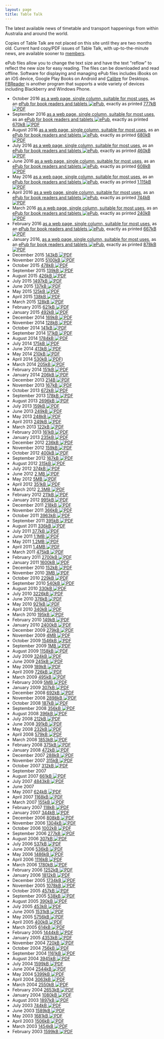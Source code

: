 ```yaml
---
layout: page
title: Table Talk
---
```

The latest available news of timetable and transport happenings from within Australia and around the world.

Copies of Table Talk are not placed on this site until they are two months old. Current hard copy/PDF issues of Table Talk, with up-to-the-minute news, are available sooner to [members](membship.html#membership).

ePub files allow you to change the text size and have the text "reflow" to reflect the new size for easy reading. The files can be downloaded and read offline. Software for displaying and managing ePub files includes iBooks on an iOS device, Google Play Books on Android and [Calibre](http://calibre-ebook.com) for Desktops. [FBReader](https://fbreader.org) is another program that supports a wide variety of devices including Blackberry and Windows Phone.

* October 2016 [as a web page, single column, suitable for most uses](ttalk201610.html),
as an [ePub for book readers and tablets ![ePub](epubicon.svg)](ttalk201610.epub), exactly as printed [777kB ![PDF](pdficon.svg)](http://cdnb.austta.org.au/tabletalk201610issue.pdf)
* September 2016 [as a web page, single column, suitable for most uses](ttalk201609.html),
as an [ePub for book readers and tablets ![ePub](epubicon.svg)](ttalk201609.epub), exactly as printed [670kB ![PDF](pdficon.svg)](http://cdnb.austta.org.au/tabletalk201609issue.pdf)
* August 2016 [as a web page, single column, suitable for most uses](ttalk201608.html),
as an [ePub for book readers and tablets ![ePub](epubicon.svg)](ttalk201608.epub), exactly as printed [680kB ![PDF](pdficon.svg)](http://cdnb.austta.org.au/tabletalk201608issue.pdf)
* July 2016 [as a web page, single column, suitable for most uses](ttalk201607.html),
as an [ePub for book readers and tablets ![ePub](epubicon.svg)](ttalk201607.epub), exactly as printed [460kB ![PDF](pdficon.svg)](http://cdnb.austta.org.au/tabletalk201607issue.pdf)
* June 2016 [as a web page, single column, suitable for most uses](ttalk201606.html),
as an [ePub for book readers and tablets ![ePub](epubicon.svg)](ttalk201606.epub), exactly as printed [608kB ![PDF](pdficon.svg)](http://cdnb.austta.org.au/tabletalk201606issue.pdf)
* May 2016 [as a web page, single column, suitable for most uses](ttalk201605.html),
as an [ePub for book readers and tablets ![ePub](epubicon.svg)](ttalk201605.epub), exactly as printed [1,115kB ![PDF](pdficon.svg)](http://cdnb.austta.org.au/tabletalk201605issue.pdf)
* April 2016 [as a web page, single column, suitable for most uses](ttalk201604.html),
as an [ePub for book readers and tablets ![ePub](epubicon.svg)](ttalk201604.epub), exactly as printed [744kB ![PDF](pdficon.svg)](http://cdnb.austta.org.au/tabletalk201604issue.pdf)
* March 2016 [as a web page, single column, suitable for most uses](ttalk201603.html),
as an [ePub for book readers and tablets ![ePub](epubicon.svg)](ttalk201603.epub), exactly as printed [240kB ![PDF](pdficon.svg)](http://cdnb.austta.org.au/tabletalk201603issue.pdf)
* February 2016 [as a web page, single column, suitable for most uses](ttalk201602.html),
as an [ePub for book readers and tablets ![ePub](epubicon.svg)](ttalk201602.epub), exactly as printed [667kB ![PDF](pdficon.svg)](http://cdnb.austta.org.au/tabletalk201602issue.pdf)
* January 2016, [as a web page, single column, suitable for most uses](ttalk201601.html),
as an [ePub for book readers and tablets ![ePub](epubicon.svg)](ttalk201601.epub), exactly as printed
[878kB ![PDF](pdficon.svg)](http://cdnb.austta.org.au/tabletalk201601issue.pdf)
* December 2015 [143kB ![PDF](pdficon.svg)](http://cdnb.austta.org.au/tabletalk201512issue.pdf)
* November 2015 [5100kB ![PDF](pdficon.svg)](http://cdnb.austta.org.au/tabletalk201511issue.pdf)
* October 2015 [478kB ![PDF](pdficon.svg)](http://cdnb.austta.org.au/tabletalk201510issue.pdf)
* September 2015 [139kB ![PDF](pdficon.svg)](http://cdnb.austta.org.au/tabletalk201509issue.pdf)
* August 2015 [426kB ![PDF](pdficon.svg)](http://cdnb.austta.org.au/tabletalk201508issue.pdf)
* July 2015 [1497kB ![PDF](pdficon.svg)](http://cdnb.austta.org.au/tabletalk201507issue.pdf)
* June 2015 [137kB ![PDF](pdficon.svg)](http://cdnb.austta.org.au/tabletalk201506issue.pdf)
* May 2015 [125kB ![PDF](pdficon.svg)](http://cdnb.austta.org.au/tabletalk20060issue.pdf)
* April 2015 [138kB ![PDF](pdficon.svg)](http://cdnb.austta.org.au/tabletalk201504issue.pdf)
* March 2015 [128kB ![PDF](pdficon.svg)](http://cdnb.austta.org.au/tabletalk201503issue.pdf)
* February 2015 [621kB ![PDF](pdficon.svg)](http://cdnb.austta.org.au/tabletalk201602issue.pdf)
* January 2015 [492kB ![PDF](pdficon.svg)](http://cdnb.austta.org.au/tabletalk201601issue.pdf)
* December 2014 [169kB ![PDF](pdficon.svg)](http://cdnb.austta.org.au/tabletalk201412issue.pdf)
* November 2014 [128kB ![PDF](pdficon.svg)](http://cdnb.austta.org.au/tabletalk201411issue.pdf)
* October 2014 [141kB ![PDF](pdficon.svg)](http://cdnb.austta.org.au/tabletalk201410issue.pdf)
* September 2014 [171kB ![PDF](pdficon.svg)](http://cdnb.austta.org.au/tabletalk201409issue.pdf)
* August 2014 [1784kB ![PDF](pdficon.svg)](http://cdnb.austta.org.au/tabletalk201408issue.pdf)
* July 2014 [175kB ![PDF](pdficon.svg)](http://cdnb.austta.org.au/tabletalk201407issue.pdf)
* June 2014 [413kB ![PDF](pdficon.svg)](http://cdnb.austta.org.au/tabletalk201406issue.pdf)
* May 2014 [210kB ![PDF](pdficon.svg)](http://cdnb.austta.org.au/tabletalk201405issue.pdf)
* April 2014 [530kB ![PDF](pdficon.svg)](http://cdnb.austta.org.au/tabletalk201404issue.pdf))
* March 2014 [205kB ![PDF](pdficon.svg)](http://cdnb.austta.org.au/tabletalk201403issue.pdf)
* February 2014 [151kB ![PDF](pdficon.svg)](http://cdnb.austta.org.au/tabletalk201402issue.pdf)
* January 2014 [206kB ![PDF](pdficon.svg)](http://cdnb.austta.org.au/tabletalk201401issue.pdf)
* December 2013 [214B ![PDF](pdficon.svg)](http://cdnb.austta.org.au/tabletalk201312issue.pdf)
* November 2013 [167kB ![PDF](pdficon.svg)](http://cdnb.austta.org.au/tabletalk201311issue.pdf)
* October 2013 [672kB ![PDF](pdficon.svg)](http://cdnb.austta.org.au/tabletalk201310issue.pdf)
* September 2013 [178kB ![PDF](pdficon.svg)](http://cdnb.austta.org.au/tabletalk201309issue.pdf)
* August 2013 [2696kB ![PDF](pdficon.svg)](http://cdnb.austta.org.au/tabletalk201308issue.pdf)
* July 2013 [159kB ![PDF](pdficon.svg)](http://cdnb.austta.org.au/tabletalk201307issue.pdf)
* June 2013 [249kB ![PDF](pdficon.svg)](http://cdnb.austta.org.au/tabletalk201306issue.pdf)
* May 2013 [248kB ![PDF](pdficon.svg)](http://cdnb.austta.org.au/tabletalk201305issue.pdf)
* April 2013 [249kB ![PDF](pdficon.svg)](http://cdnb.austta.org.au/tabletalk201304issue.pdf)
* March 2013 [122kB ![PDF](pdficon.svg)](http://cdnb.austta.org.au/tabletalk201303issue.pdf)
* February 2013 [161kB ![PDF](pdficon.svg)](http://cdnb.austta.org.au/tabletalk2016302issue.pdf)
* January 2013 [235kB ![PDF](pdficon.svg)](http://cdnb.austta.org.au/tabletalk201301issue.pdf)
* December 2012 [236kB ![PDF](pdficon.svg)](http://cdnb.austta.org.au/tabletalk201212issue.pdf)
*  November 2012 [159kB ![PDF](pdficon.svg)](http://cdnb.austta.org.au/tabletalk201211issue.pdf)
* October 2012 [400kB ![PDF](pdficon.svg)](http://cdnb.austta.org.au/tabletalk201210issue.pdf)
* September 2012 [167kB ![PDF](pdficon.svg)](http://cdnb.austta.org.au/tabletalk201209issue.pdf)
* August 2012 [315kB ![PDF](pdficon.svg)](http://cdnb.austta.org.au/tabletalk201208issue.pdf)
* July 2012 [374kB ![PDF](pdficon.svg)](http://cdnb.austta.org.au/tabletalk201207issue.pdf)
* June 2012 [2 MB ![PDF](pdficon.svg)](http://cdnb.austta.org.au/tabletalk201206issue.pdf)
* May 2012 [5MB ![PDF](pdficon.svg)](http://cdnb.austta.org.au/tabletalk201205issue.pdf)
* April 2012 [351kB ![PDF](pdficon.svg)](http://cdnb.austta.org.au/tabletalk201204issue.pdf)
* March 2012 [2.3MB ![PDF](pdficon.svg)](http://cdnb.austta.org.au/tabletalk201203issue.pdf)
* February 2012 [211kB ![PDF](pdficon.svg)](http://cdnb.austta.org.au/tabletalk201202issue.pdf)
* January 2012 [995kB ![PDF](pdficon.svg)](http://cdnb.austta.org.au/tabletalk201201issue.pdf)
* December 2011 [218kB ![PDF](pdficon.svg)](http://cdnb.austta.org.au/tabletalk201112issue.pdf)
* November 2011 [366kB ![PDF](pdficon.svg)](http://cdnb.austta.org.au/tabletalk201111issue.pdf)
* October 2011 [3963kB ![PDF](pdficon.svg)](http://cdnb.austta.org.au/tabletalk201110issue.pdf)
* September 2011 [395kB ![PDF](pdficon.svg)](http://cdnb.austta.org.au/tabletalk201109issue.pdf)
* August 2011 [336kB ![PDF](pdficon.svg)](http://cdnb.austta.org.au/tabletalk201108issue.pdf)
* July 2011 [377kB ![PDF](pdficon.svg)](http://cdnb.austta.org.au/tabletalk201107issue.pdf)
* June 2011 [1.1MB ![PDF](pdficon.svg)](http://cdnb.austta.org.au/tabletalk201106issue.pdf)
* May 2011 [1.2MB ![PDF](pdficon.svg)](http://cdnb.austta.org.au/tabletalk201105issue.pdf)
* April 2011 [1.4MB ![PDF](pdficon.svg)](http://cdnb.austta.org.au/tabletalk201104issue.pdf)
* March 2011 [475kB ![PDF](pdficon.svg)](http://cdnb.austta.org.au/tabletalk201103issue.pdf)
* February 2011 [2700kB ![PDF](pdficon.svg)](http://cdnb.austta.org.au/tabletalk201102issue.pdf)
* January 2011 [1600kB ![PDF](pdficon.svg)](http://cdnb.austta.org.au/tabletalk201101issue.pdf)
* December 2010 [152kB ![PDF](pdficon.svg)](http://cdnb.austta.org.au/tabletalk201012issue.pdf)
* November 2010 [3MB ![PDF](pdficon.svg)](http://cdnb.austta.org.au/tabletalk201011issue.pdf)
* October 2010 [229kB ![PDF](pdficon.svg)](http://cdnb.austta.org.au/tabletalk201010issue.pdf)
* September 2010 [540kB ![PDF](pdficon.svg)](http://cdnb.austta.org.au/tabletalk201009issue.pdf)
* August 2010 [330kB ![PDF](pdficon.svg)](http://cdnb.austta.org.au/tabletalk201008issue.pdf)
* July 2010 [3226kB ![PDF](pdficon.svg)](http://cdnb.austta.org.au/tabletalk2016007issue.pdf)
* June 2010 [376kB ![PDF](pdficon.svg)](http://cdnb.austta.org.au/tabletalk201006issue.pdf)
* May 2010 [921kB ![PDF](pdficon.svg)](http://cdnb.austta.org.au/tabletalk201005issue.pdf)
* April 2010 [340kB ![PDF](pdficon.svg)](http://cdnb.austta.org.au/tabletalk201004issue.pdf)
* March 2010 [195kB ![PDF](pdficon.svg)](http://cdnb.austta.org.au/tabletalk201003issue.pdf)
* February 2010 [149kB ![PDF](pdficon.svg)](http://cdnb.austta.org.au/tabletalk201002issue.pdf)
* January 2010 [2400kB ![PDF](pdficon.svg)](http://cdnb.austta.org.au/tabletalk201001issue.pdf)
* December 2009 [279kB ![PDF](pdficon.svg)](http://cdnb.austta.org.au/tabletalk200912issue.pdf)
* November 2009 [4MB ![PDF](pdficon.svg)](http://cdnb.austta.org.au/tabletalk200911issue.pdf)
* October 2009 [1546kB ![PDF](pdficon.svg)](http://cdnb.austta.org.au/tabletalk200910issue.pdf)
* September 2009 [1MB ![PDF](pdficon.svg)](http://cdnb.austta.org.au/tabletalk200909issue.pdf)
* August 2009 [1158kB ![PDF](pdficon.svg)](http://cdnb.austta.org.au/tabletalk200908issue.pdf)
* July 2009 [324kB ![PDF](pdficon.svg)](http://cdnb.austta.org.au/tabletalk200907issue.pdf)
* June 2009 [245kB ![PDF](pdficon.svg)](http://cdnb.austta.org.au/tabletalk200906issue.pdf)
* May 2009 [189kB ![PDF](pdficon.svg)](http://cdnb.austta.org.au/tabletalk200905issue.pdf)
* April 2009 [726kB ![PDF](pdficon.svg)](http://cdnb.austta.org.au/tabletalk200904issue.pdf)
* March 2009 [495kB ![PDF](pdficon.svg)](http://cdnb.austta.org.au/tabletalk200903issue.pdf)
* February 2009 [5MB ![PDF](pdficon.svg)](http://cdnb.austta.org.au/tabletalk200902issue.pdf)
* January 2009 [307kB ![PDF](pdficon.svg)](http://cdnb.austta.org.au/tabletalk200901issue.pdf)
* December 2008 [692kB ![PDF](pdficon.svg)](http://cdnb.austta.org.au/tabletalk200812issue.pdf)
* November 2008 [2898kB ![PDF](pdficon.svg)](http://cdnb.austta.org.au/tabletalk200811issue.pdf)
* October 2008 [187kB ![PDF](pdficon.svg)](http://cdnb.austta.org.au/tabletalk2008010issue.pdf)
* September 2008 [356kB ![PDF](pdficon.svg)](http://cdnb.austta.org.au/tabletalk200809issue.pdf)
* August 2008 [396kB ![PDF](pdficon.svg)](http://cdnb.austta.org.au/tabletalk200808issue.pdf)
* July 2008 [212kB ![PDF](pdficon.svg)](http://cdnb.austta.org.au/tabletalk200807issue.pdf)
* June 2008 [391kB ![PDF](pdficon.svg)](http://cdnb.austta.org.au/tabletalk200806issue.pdf)
* May 2008 [232kB ![PDF](pdficon.svg)](http://cdnb.austta.org.au/tabletalk200805issue.pdf)
* April 2008 [579kB ![PDF](pdficon.svg)](http://cdnb.austta.org.au/tabletalk200804issue.pdf)
* March 2008 [1853kB ![PDF](pdficon.svg)](http://cdnb.austta.org.au/tabletalk200803issue.pdf)
* February 2008 [375kB ![PDF](pdficon.svg)](http://cdnb.austta.org.au/tabletalk200802issue.pdf)
* January 2008 [472kB ![PDF](pdficon.svg)](http://cdnb.austta.org.au/tabletalk200801issue.pdf)
* December 2007 [288kB ![PDF](pdficon.svg)](http://cdnb.austta.org.au/tabletalk200712issue.pdf)
* November 2007 [315kB ![PDF](pdficon.svg)](http://cdnb.austta.org.au/tabletalk200711issue.pdf)
* October 2007 [312kB ![PDF](pdficon.svg)](http://cdnb.austta.org.au/tabletalk200710issue.pdf)
* September 2007
* August 2007 [661kB ![PDF](pdficon.svg)](http://cdnb.austta.org.au/tabletalk200708issue.pdf)
* July 2007 [4843kB ![PDF](pdficon.svg)](http://cdnb.austta.org.au/tabletalk200707issue.pdf)
* June 2007
* May 2007 [624kB ![PDF](pdficon.svg)](http://cdnb.austta.org.au/tabletalk200705issue.pdf)
* April 2007 [1168kB ![PDF](pdficon.svg)](http://cdnb.austta.org.au/tabletalk200704issue.pdf)
* March 2007 [155kB ![PDF](pdficon.svg)](http://cdnb.austta.org.au/tabletalk200703issue.pdf)
* February 2007 [118kB ![PDF](pdficon.svg)](http://cdnb.austta.org.au/tabletalk200702issue.pdf)
* January 2007 [344kB ![PDF](pdficon.svg)](http://cdnb.austta.org.au/tabletalk200701issue.pdf)
* December 2006 [808kB ![PDF](pdficon.svg)](http://cdnb.austta.org.au/tabletalk200612issue.pdf)
* November 2006 [1304kB ![PDF](pdficon.svg)](http://cdnb.austta.org.au/tabletalk200611issue.pdf)
* October 2006 [1002kB ![PDF](pdficon.svg)](http://cdnb.austta.org.au/tabletalk200610issue.pdf)
* September 2006 [277kB ![PDF](pdficon.svg)](http://cdnb.austta.org.au/tabletalk200609issue.pdf)
* August 2006 [307kB ![PDF](pdficon.svg)](http://cdnb.austta.org.au/tabletalk200608issue.pdf)
* July 2006 [537kB ![PDF](pdficon.svg)](http://cdnb.austta.org.au/tabletalk200607issue.pdf)
* June 2006 [536kB ![PDF](pdficon.svg)](http://cdnb.austta.org.au/tabletalk200606issue.pdf)
* May 2006 [1486kB ![PDF](pdficon.svg)](http://cdnb.austta.org.au/tabletalk200605issue.pdf)
* April 2006 [1116kB ![PDF](pdficon.svg)](http://cdnb.austta.org.au/tabletalk200604issue.pdf)
* March 2006 [1780kB ![PDF](pdficon.svg)](http://cdnb.austta.org.au/tabletalk200603issue.pdf)
* February 2006 [1252kB ![PDF](pdficon.svg)](http://cdnb.austta.org.au/tabletalk200602issue.pdf)
* January 2006 [1812kB ![PDF](pdficon.svg)](http://cdnb.austta.org.au/tabletalk200601issue.pdf)
* December 2005 [1734kB ![PDF](pdficon.svg)](http://cdnb.austta.org.au/tabletalk200512issue.pdf)
* November 2005 [1078kB ![PDF](pdficon.svg)](http://cdnb.austta.org.au/tabletalk200511issue.pdf)
* October 2005 [457kB ![PDF](pdficon.svg)](http://cdnb.austta.org.au/tabletalk200510issue.pdf)
* September 2005 [538kB ![PDF](pdficon.svg)](http://cdnb.austta.org.au/tabletalk200509issue.pdf)
* August 2005 [390kB ![PDF](pdficon.svg)](http://cdnb.austta.org.au/tabletalk200508issue.pdf)
* July 2005 [453kB ![PDF](pdficon.svg)](http://cdnb.austta.org.au/tabletalk200507issue.pdf)
* June 2005 [1531kB ![PDF](pdficon.svg)](http://cdnb.austta.org.au/tabletalk200506issue.pdf)
* May 2005 [5756kB ![PDF](pdficon.svg)](http://cdnb.austta.org.au/tabletalk200505issue.pdf)
* April 2005 [400kB ![PDF](pdficon.svg)](http://cdnb.austta.org.au/tabletalk200504issue.pdf)
* March 2005 [614kB ![PDF](pdficon.svg)](http://cdnb.austta.org.au/tabletalk200503issue.pdf)
* February 2005 [1444kB ![PDF](pdficon.svg)](http://cdnb.austta.org.au/tabletalk200502issue.pdf)
* January 2005 [4353kB ![PDF](pdficon.svg)](http://cdnb.austta.org.au/tabletalk200501issue.pdf)
* November 2004 [720kB ![PDF](pdficon.svg)](http://cdnb.austta.org.au/tabletalk200411issue.pdf)
* October 2004 [756kB ![PDF](pdficon.svg)](http://cdnb.austta.org.au/tabletalk200410issue.pdf)
* September 2004 [1161kB ![PDF](pdficon.svg)](http://cdnb.austta.org.au/tabletalk200409issue.pdf)
* August 2004 [3945kB ![PDF](pdficon.svg)](http://cdnb.austta.org.au/tabletalk200408issue.pdf)
* July 2004 [1599kB ![PDF](pdficon.svg)](http://cdnb.austta.org.au/tabletalk200407issue.pdf)
* June 2004 [2544kB ![PDF](pdficon.svg)](http://cdnb.austta.org.au/tabletalk200406issue.pdf)
* May 2004 [5399kB ![PDF](pdficon.svg)](http://cdnb.austta.org.au/tabletalk200405issue.pdf)
* April 2004 [3063kB ![PDF](pdficon.svg)](http://cdnb.austta.org.au/tabletalk200404issue.pdf)
* March 2004 [2550kB ![PDF](pdficon.svg)](http://cdnb.austta.org.au/tabletalk200403issue.pdf)
* February 2004 [2653kB ![PDF](pdficon.svg)](http://cdnb.austta.org.au/tabletalk200402issue.pdf)
* January 2004 [1080kB ![PDF](pdficon.svg)](http://cdnb.austta.org.au/tabletalk200401issue.pdf)
* August 2003 [1897kB ![PDF](pdficon.svg)](http://cdnb.austta.org.au/tabletalk200308issue.pdf)
* July 2003 [744kB ![PDF](pdficon.svg)](http://cdnb.austta.org.au/tabletalk200307issue.pdf)
* June 2003 [1589kB ![PDF](pdficon.svg)](http://cdnb.austta.org.au/tabletalk200306issue.pdf)
* May 2003 [1681kB ![PDF](pdficon.svg)](http://cdnb.austta.org.au/tabletalk200305issue.pdf)
* April 2003 [1506kB ![PDF](pdficon.svg)](http://cdnb.austta.org.au/tabletalk200304issue.pdf)
* March 2003 [1454kB ![PDF](pdficon.svg)](http://cdnb.austta.org.au/tabletalk200303issue.pdf)
* February 2003 [1599kB ![PDF](pdficon.svg)](http://cdnb.austta.org.au/tabletalk200302issue.pdf)
